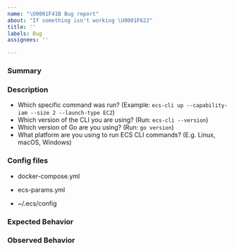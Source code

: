 ```yaml
---
name: "\U0001F41B Bug report"
about: "If something isn't working \U0001F622"
title: ''
labels: Bug
assignees: ''

---
```


<!-- Please provide the following information: -->

### Summary
<!-- Please provide a brief outline of the issue -->

### Description
<!-- Provide detailed information about this issue, including: -->
* Which specific command was run? (Example: `ecs-cli up --capability-iam --size 2 --launch-type EC2`)
* Which version of the CLI you are using? (Run: `ecs-cli --version`)
* Which version of Go are you using? (Run: `go version`)
* What platform are you using to run ECS CLI commands? (E.g. Linux, macOS, Windows)

### Config files
<!--
For `compose` or `compose service` commands
Please note that GitHub issues are public, remove sensitive data from your config files before posting.
If you are not comfortable posting your files here, please let us know and we can provide an alternate method.
-->
* docker-compose.yml

* ecs-params.yml

* ~/.ecs/config

### Expected Behavior

### Observed Behavior
<!-- Please include the CLI output -->
